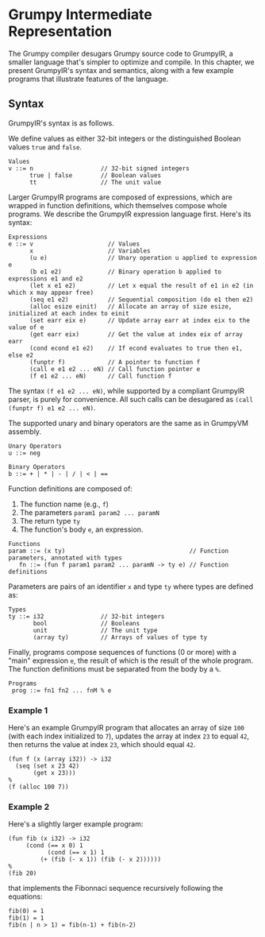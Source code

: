 # Grumpy Intermediate Representation

The Grumpy compiler desugars Grumpy source code to GrumpyIR, a smaller language that's simpler to optimize and compile. In this chapter, we present GrumpyIR's syntax and semantics, along with a few example programs that illustrate features of the language.

## Syntax

GrumpyIR's syntax is as follows.

We define values as either 32-bit integers or the distinguished Boolean values `true` and `false`.

```
Values 
v ::= n                   // 32-bit signed integers
      true | false        // Boolean values
      tt                  // The unit value
```

Larger GrumpyIR programs are composed of expressions, which are wrapped in function definitions, which themselves compose whole programs. We describe the GrumpyIR expression language first. Here's its syntax:

```
Expressions 
e ::= v                     // Values
      x                     // Variables
      (u e)                 // Unary operation u applied to expression e
      (b e1 e2)             // Binary operation b applied to expressions e1 and e2
      (let x e1 e2)         // Let x equal the result of e1 in e2 (in which x may appear free)
      (seq e1 e2)           // Sequential composition (do e1 then e2)
      (alloc esize einit)   // Allocate an array of size esize, initialized at each index to einit
      (set earr eix e)      // Update array earr at index eix to the value of e
      (get earr eix)        // Get the value at index eix of array earr
      (cond econd e1 e2)    // If econd evaluates to true then e1, else e2
      (funptr f)            // A pointer to function f
      (call e e1 e2 ... eN) // Call function pointer e  
      (f e1 e2 ... eN)      // Call function f
```

The syntax `(f e1 e2 ... eN)`, while supported by a compliant GrumpyIR parser, is purely for convenience. All such calls can be desugared as `(call (funptr f) e1 e2 ... eN)`.

The supported unary and binary operators are the same as in GrumpyVM assembly.

```
Unary Operators
u ::= neg

Binary Operators
b ::= + | * | - | / | < | ==
```

Function definitions are composed of: 
1. The function name (e.g., `f`)
2. The parameters `param1 param2 ... paramN`
3. The return type `ty`
4. The function's body `e`, an expression.

```
Functions 
param ::= (x ty)                                   // Function parameters, annotated with types
   fn ::= (fun f param1 param2 ... paramN -> ty e) // Function definitions
```

Parameters are pairs of an identifier `x` and type `ty` where types are defined as:

```
Types 
ty ::= i32                // 32-bit integers
       bool               // Booleans
       unit               // The unit type
       (array ty)         // Arrays of values of type ty
```

Finally, programs compose sequences of functions (0 or more) with a "main" expression `e`, the result of which is the result of the whole program. The function definitions must be separated from the body by a `%`.

```
Programs
 prog ::= fn1 fn2 ... fnM % e                      
```

### Example 1

Here's an example GrumpyIR program that allocates an array of size `100` (with each index initialized to `7`), updates the array at index `23` to equal `42`, then returns the value at index `23`, which should equal `42`.

```
(fun f (x (array i32)) -> i32 
  (seq (set x 23 42) 
       (get x 23)))
%
(f (alloc 100 7))
```

### Example 2

Here's a slightly larger example program:

```
(fun fib (x i32) -> i32
     (cond (== x 0) 1
           (cond (== x 1) 1
	   	 (+ (fib (- x 1)) (fib (- x 2))))))		 
%
(fib 20)
```

that implements the Fibonnaci sequence recursively following the equations:

```
fib(0) = 1
fib(1) = 1
fib(n | n > 1) = fib(n-1) + fib(n-2)
```
